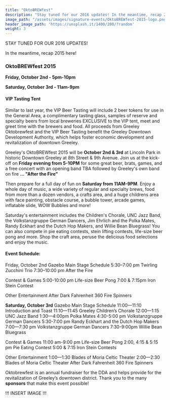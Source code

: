 ```yaml
---
title: "OktoBREWfest"
description: "Stay tuned for our 2016 updates! In the meantime, recap 2015 here!"
image_path: "/assets/images/signature-events/OktoBREWfest-2015-logo.png"
header_image_path: 'https://unsplash.it/1400/200/?random'
weight: 3
---
```


STAY TUNED FOR OUR 2016 UPDATES!

In the meantime, recap 2015 here!

### OktoBREWfest 2015

**Friday, October 2nd  -  5pm-10pm**

**Saturday, October 3rd - 11am-9pm**


#### VIP Tasting Tent

Similar to last year, the VIP Beer Tasting will include 2 beer tokens for use in the General Area, a complimentary tasting glass, samples of reserve and specialty beers from local breweries EXCLUSIVE to the VIP tent, meet and greet time with the brewers and food. All proceeds from Greeley Oktobrewfest and the VIP Beer Tasting benefit the Greeley Downtown Development Authority, which helps foster economic development and revitalization of downtown Greeley. 

Greeley's OktoBREWfest 2015 will be **October 2nd & 3rd** at Lincoln Park in historic Downtown Greeley at 8th Street & 9th Avenue.  Join us at the kick-off on **Friday evening from 5-10PM** for some great beer, brats, games, and a free concert with an opening band TBA followed by Greeley's own band on fire **... "After the Fire"**

Then prepare for a full day of fun on **Saturday from 11AM-9PM**. Enjoy a whole day of music, a wide variety of regular and specialty brews, food from more than a dozen vendors, a crafts area, and a huge childrens area with face painting, obstacle course, a bubble tower, arcade games, inflatable slide, WOW Bubbles and more! 

Saturday's entertainment includes the Children's Chorale, UNC Jazz Band, the Volkstanzgruppe German Dancers, Jim Ehrlich and the Polka Mates, Randy Eckhart and the Dutch Hop Makers, and Willie Bean Bluegrass! You can also compete in pie eating contests, stein lifting contests, life-size beer pong and more. Shop the craft area, peruse the delicious food selections and enjoy the music.


#### Event Schedule:

Friday, October 2nd
Gazebo Main Stage Schedule
5:30–7:00 pm Twirling Zucchini Trio
7:30–10:00 pm After the Fire

Contest & Games
5:00-10:00 pm Life-size Beer Pong
7:00 & 7:15pm Iron Stein Contest

Other Entertainment
After Dark Fahrenheit 360 Fire Spinners

**Saturday, October 3rd**
Gazebo Main Stage Schedule
11:00—11:10 Introduction and Toast
11:10—11:45 Greeley Children’s Chorale
12:00—1:15 UNC Jazz Band
1:30—4:00pm Polka Mates
4:30-5:00 pm Volkstanzgruppe German Dancers
5:30-7:00 pm Randy Eckhart and the Dutch Hop Makers
7:00—7:30 pm Volkstanzgruppe German Dancers
7:30-9:00pm Willie Bean Bluegrass

Contest & Games
11:00 am-9:00 pm Life-size Beer Pong
2:00, 4:15 & 5:15 pm Pie Eating Contest
5:00 & 7:15  Iron Stein Contests

Other Entertainment
1:00—1:30 Blades of Moria Celtic Theater
2:00—2:30  Blades of Moria Celtic Theater
After Dark Fahrenheit 360 Fire Spinners

Oktobrewfest is an annual fundraiser for the DDA and helps provide for the revitalization of Greeley’s downtown district. Thank you to the many **sponsors** that make this event possible!

!!! INSERT IMAGE !!!
